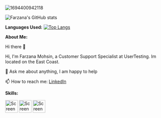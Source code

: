 
![1694400942118](https://github.com/farzana-mohsin/farzana-mohsin/assets/115650716/bf011bc2-b9cf-49e4-824f-5e626160caae)



![Farzana's GitHub stats](https://github-readme-stats.vercel.app/api?username=farzana-mohsin&show_icons=true&theme=radical)


**Languages Used:**
[![Top Langs](https://github-readme-stats.vercel.app/api/top-langs/?username=farzana-mohsin)](https://github.com/anuraghazra/github-readme-stats)


**About Me:**

Hi there 👋

Hi, I'm Farzana Mohsin, a Customer Support Specialist at UserTesting. Im located on the East Coast.

💬 Ask me about anything, I am happy to help

📫 How to reach me: [LinkedIn](https://www.linkedin.com/in/farzana-mohsin/)

**Skills:**




<img width="40" alt="Screenshot 2024-07-01 at 10 37 06 PM" src="https://github.com/farzana-mohsin/farzana-mohsin/assets/115650716/78bbd0e0-6d87-45f8-ac20-22eb9526160c">
<img width="40" alt="Screenshot 2024-07-01 at 10 37 16 PM" src="https://github.com/farzana-mohsin/farzana-mohsin/assets/115650716/7a32b2da-f7bc-46ea-91cd-c75e01b65ad6">
<img width="40" alt="Screenshot 2024-07-02 at 8 19 42 AM" src="https://github.com/farzana-mohsin/farzana-mohsin/assets/115650716/ef2605e3-d54b-4db6-86a0-a242f09a5532">




